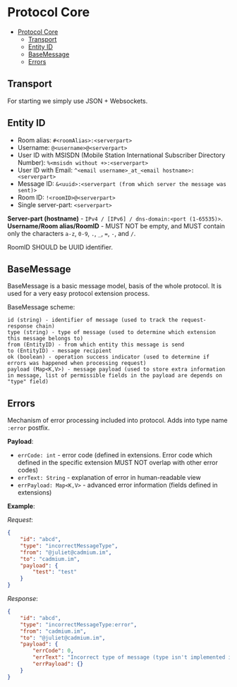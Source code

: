 # Protocol Core

- [Protocol Core](#protocol-core)
  - [Transport](#transport)
  - [Entity ID](#entity-id)
  - [BaseMessage](#basemessage)
  - [Errors](#errors)

## Transport
For starting we simply use JSON + Websockets.

## Entity ID
* Room alias: `#<roomAlias>:<serverpart>`
* Username: `@<username>@<serverpart>`
* User ID with MSISDN (Mobile Station International Subscriber Directory Number): `%<msisdn without +>:<serverpart>`
* User ID with Email: `^<email username>_at_<email hostname>:<serverpart>`
* Message ID: `&<uuid>:<serverpart (from which server the message was sent)>`
* Room ID: `!<roomID>@<serverpart>`
* Single server-part: `<serverpart>`

**Server-part (hostname)** - `IPv4 / [IPv6] / dns-domain:<port (1-65535)>`.  
**Username/Room alias/RoomID** - MUST NOT be empty, and MUST contain only the characters `a-z`, `0-9`, `.`, `_`, `=`, `-`, and `/`.

RoomID SHOULD be UUID identifier.

## BaseMessage
BaseMessage is a basic message model, basis of the whole protocol. It is used for a very easy protocol extension process.

BaseMessage scheme:
```
id (string) - identifier of message (used to track the request-response chain)
type (string) - type of message (used to determine which extension this message belongs to)
from (EntityID) - from which entity this message is send
to (EntityID) - message recipient
ok (boolean) - operation success indicator (used to determine if errors was happened when processing request)
payload (Map<K,V>) - message payload (used to store extra information in message, list of permissible fields in the payload are depends on "type" field)
```

## Errors
Mechanism of error processing included into protocol.
Adds into type name `:error` postfix.

**Payload**:
* `errCode: int` - error code (defined in extensions. Error code which defined in the specific extension MUST NOT overlap with other error codes)
* `errText: String` - explanation of error in human-readable view
* `errPayload: Map<K,V>` - advanced error information (fields defined in extensions)

**Example**:  

*Request*:
```json
{
    "id": "abcd",
    "type": "incorrectMessageType",
    "from": "@juliet@cadmium.im",
    "to": "cadmium.im",
    "payload": {
        "test": "test"
    }
}
```

*Response*:
```json
{
    "id": "abcd",
    "type": "incorrectMessageType:error",
    "from": "cadmium.im",
    "to": "@juliet@cadmium.im",
    "payload": {
        "errCode": 0,
        "errText": "Incorrect type of message (type isn't implemented in the server)",
        "errPayload": {}
    }
}
```